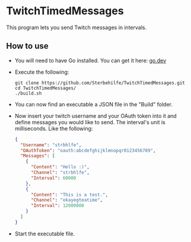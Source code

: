 # TwitchTimedMessages
This program lets you send Twitch messages in intervals.
## How to use
- You will need to have Go installed. You can get it here: [go.dev](https://go.dev/dl/)
- Execute the following:

  ```
  git clone https://github.com/Sterbehilfe/TwitchTimedMessages.git
  cd TwitchTimedMessages/
  ./build.sh
  ```
- You can now find an executable a JSON file in the "Build" folder.
- Now insert your twitch username and your OAuth token into it and define messages you would like to send. The interval's unit is milliseconds. Like the following:
  
  ```json
  {
    "Username": "strbhlfe",
    "OAuthToken": "oauth:abcdefghijklmnopqr0123456789",
    "Messages": [
      {
        "Content": "Hello :)",
        "Channel": "strbhlfe",
        "Interval": 60000
      },
      {
        "Content": "This is a test.",
        "Channel": "okayegteatime",
        "Interval": 12000000
      }
    ]
  } 
  ```
- Start the executable file.
